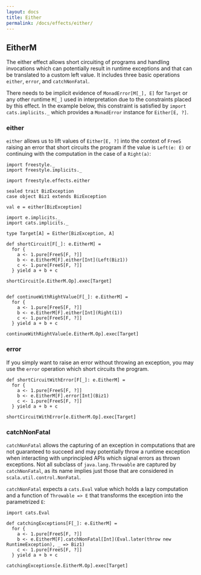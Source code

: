 ```yaml
---
layout: docs
title: Either
permalink: /docs/effects/either/
---
```


## EitherM

The either effect allows short circuiting of programs and handling invocations which can potentially result in runtime exceptions and that can be translated to a custom left value.
It includes three basic operations `either`, `error`, and `catchNonFatal`.

There needs to be implicit evidence of `MonadError[M[_], E]` 
for `Target` or any other runtime `M[_]` used in interpretation due to the constraints placed by this effect. In the example below, this constraint is satisfied by
`import cats.implicits._` which provides a `MonadError` instance for `Either[E, ?]`.

### either

`either` allows us to lift values of `Either[E, ?]` into the context of `FreeS` raising an error that short circuits the program if the value is `Left(e: E)` or continuing with the computation in the case of a `Right(a)`: 

```tut:book
import freestyle._
import freestyle.implicits._

import freestyle.effects.either

sealed trait BizException
case object Biz1 extends BizException

val e = either[BizException]

import e.implicits._
import cats.implicits._

type Target[A] = Either[BizException, A]

def shortCircuit[F[_]: e.EitherM] =
  for {
    a <- 1.pure[FreeS[F, ?]]
    b <- e.EitherM[F].either[Int](Left(Biz1))
    c <- 1.pure[FreeS[F, ?]]
  } yield a + b + c

shortCircuit[e.EitherM.Op].exec[Target]
```

```tut:book

def continueWithRightValue[F[_]: e.EitherM] =
  for {
    a <- 1.pure[FreeS[F, ?]]
    b <- e.EitherM[F].either[Int](Right(1))
    c <- 1.pure[FreeS[F, ?]]
  } yield a + b + c

continueWithRightValue[e.EitherM.Op].exec[Target]
```

### error

If you simply want to raise an error without throwing an exception, you may use the `error` operation which short circuits the program. 

```tut:book
def shortCircuitWithError[F[_]: e.EitherM] =
  for {
    a <- 1.pure[FreeS[F, ?]]
    b <- e.EitherM[F].error[Int](Biz1)
    c <- 1.pure[FreeS[F, ?]]
  } yield a + b + c

shortCircuitWithError[e.EitherM.Op].exec[Target]
```

### catchNonFatal

`catchNonFatal` allows the capturing of an exception in computations that are not guaranteed to succeed and may potentially throw
a runtime exception when interacting with unprincipled APIs which signal errors as thrown exceptions.
Not all subclass of `java.lang.Throwable` are captured by `catchNonFatal`, as its name implies just those that are considered
in `scala.util.control.NonFatal`.

`catchNonFatal` expects a `cats.Eval` value which holds a lazy computation and a function of `Throwable => E` that transforms the exception into the parametrized `E`:

```tut:book
import cats.Eval

def catchingExceptions[F[_]: e.EitherM] =
  for {
    a <- 1.pure[FreeS[F, ?]]
    b <- e.EitherM[F].catchNonFatal[Int](Eval.later(throw new RuntimeException), _ => Biz1)
    c <- 1.pure[FreeS[F, ?]]
  } yield a + b + c
  
catchingExceptions[e.EitherM.Op].exec[Target]
```

